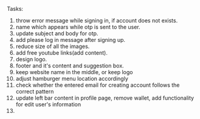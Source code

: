 Tasks:
1. throw error message while signing in, if account does not exists.
2. name which appears while otp is sent to the user.
3. update subject and body for otp.
4. add please log in message after signing up.
5. reduce size of all the images.
6. add free youtube links(add content).
7. design logo.
8. footer and it's content and suggestion box.
9. keep website name in the middle, or keep logo
10. adjust hamburger menu location accordingly
11. check whether the entered email for creating account follows the correct pattern
12. update left bar content in profile page, remove wallet, add functionality for edit user's information
13. 
